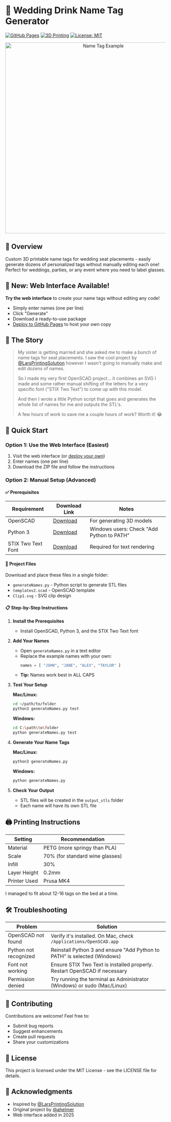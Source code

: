 # 🍷 Wedding Drink Name Tag Generator

[![GitHub Pages](https://img.shields.io/badge/GitHub%20Pages-Ready-brightgreen)](GITHUB_PAGES_DEPLOYMENT.md)
[![3D Printing](https://img.shields.io/badge/3D%20Printing-Ready-blue)](https://www.printables.com)
[![License: MIT](https://img.shields.io/badge/License-MIT-yellow.svg)](https://opensource.org/licenses/MIT)

<p align="center">
  <img src="https://via.placeholder.com/800x400?text=Wedding+Name+Tag+Example" alt="Name Tag Example" width="600"/>
</p>

## 🎯 Overview

Custom 3D printable name tags for wedding seat placements - easily generate dozens of personalized tags without manually editing each one! Perfect for weddings, parties, or any event where you need to label glasses.

## 🌟 New: Web Interface Available!

**Try the web interface** to create your name tags without editing any code!
- Simply enter names (one per line)
- Click "Generate"
- Download a ready-to-use package
- [Deploy to GitHub Pages](GITHUB_PAGES_DEPLOYMENT.md) to host your own copy

## 📖 The Story

> My sister is getting married and she asked me to make a bunch of name tags for seat placements. I saw the cool project by [@LarsPrintingSolution](https://www.printables.com/model/286409-individual-nametag-for-glasses-and-cups-wedding-de) however I wasn't going to manually make and edit dozens of names.
>
> So I made my very first OpenSCAD project... it combines an SVG I made and some rather manual shifting of the letters for a very specific font ("STIX Two Text") to come up with this model.
>
> And then I wrote a little Python script that goes and generates the whole list of names for me and outputs the STL's.
>
> A few hours of work to save me a couple hours of work? Worth it! 😂

## 🚀 Quick Start

### Option 1: Use the Web Interface (Easiest)
1. Visit the web interface (or [deploy your own](GITHUB_PAGES_DEPLOYMENT.md))
2. Enter names (one per line)
3. Download the ZIP file and follow the instructions

### Option 2: Manual Setup (Advanced)

#### ✅ Prerequisites

| Requirement | Download Link | Notes |
|-------------|---------------|-------|
| OpenSCAD | [Download](https://www.openscad.org/downloads.html) | For generating 3D models |
| Python 3 | [Download](https://www.python.org/downloads/) | Windows users: Check "Add Python to PATH" |
| STIX Two Text Font | [Download](https://fonts.google.com/specimen/STIX+Two+Text) | Required for text rendering |

#### 📁 Project Files

Download and place these files in a single folder:
- `generateNames.py` - Python script to generate STL files
- `templatev2.scad` - OpenSCAD template
- `Clip1.svg` - SVG clip design

#### 📋 Step-by-Step Instructions

1. **Install the Prerequisites** 
   - Install OpenSCAD, Python 3, and the STIX Two Text font

2. **Add Your Names**
   - Open `generateNames.py` in a text editor
   - Replace the example names with your own:
     ```python
     names = [ "JOHN", "JANE", "ALEX", "TAYLOR" ]
     ```
   - **Tip:** Names work best in ALL CAPS

3. **Test Your Setup**
   
   **Mac/Linux:**
   ```bash
   cd ~/path/to/folder
   python3 generateNames.py test
   ```
   
   **Windows:**
   ```bash
   cd C:\path\to\folder
   python generateNames.py test
   ```

4. **Generate Your Name Tags**
   
   **Mac/Linux:**
   ```bash
   python3 generateNames.py
   ```
   
   **Windows:**
   ```bash
   python generateNames.py
   ```

5. **Check Your Output**
   - STL files will be created in the `output_stls` folder
   - Each name will have its own STL file

## 🖨️ Printing Instructions

| Setting | Recommendation |
|---------|----------------|
| Material | PETG (more springy than PLA) |
| Scale | 70% (for standard wine glasses) |
| Infill | 30% |
| Layer Height | 0.2mm |
| Printer Used | Prusa MK4 |

I managed to fit about 12-16 tags on the bed at a time.

## 🛠️ Troubleshooting

| Problem | Solution |
|---------|----------|
| OpenSCAD not found | Verify it's installed. On Mac, check `/Applications/OpenSCAD.app` |
| Python not recognized | Reinstall Python 3 and ensure "Add Python to PATH" is selected (Windows) |
| Font not working | Ensure STIX Two Text is installed properly. Restart OpenSCAD if necessary |
| Permission denied | Try running the terminal as Administrator (Windows) or sudo (Mac/Linux) |

## 🤝 Contributing

Contributions are welcome! Feel free to:
- Submit bug reports
- Suggest enhancements
- Create pull requests
- Share your customizations

## 📄 License

This project is licensed under the MIT License - see the LICENSE file for details.

## 🙏 Acknowledgments

- Inspired by [@LarsPrintingSolution](https://www.printables.com/model/286409-individual-nametag-for-glasses-and-cups-wedding-de)
- Original project by [@ahelmer](https://github.com/ahelmer)
- Web interface added in 2025
